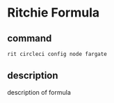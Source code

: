 # Ritchie Formula

## command

```bash
rit circleci config node fargate
```

## description

description of formula
